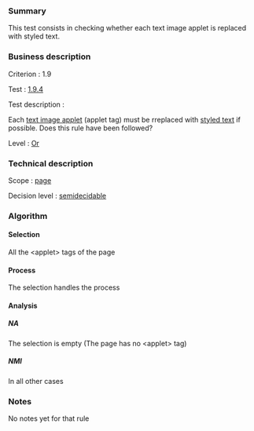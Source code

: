 ### Summary

This test consists in checking whether each text image applet is
replaced with styled text.

### Business description

Criterion : 1.9

Test : [1.9.4](http://www.accessiweb.org/index.php/accessiweb-22-english-version.html#test-1-9-4)

Test description :

Each [text image
applet](http://www.braillenet.org/accessibilite/referentiel-aw21-en/glossaire.php#mImgTextApplet)
(applet tag) must be rreplaced with [styled
text](http://www.braillenet.org/accessibilite/referentiel-aw21-en/glossaire.php#mTexteStyle)
if possible. Does this rule have been followed?

Level : [Or](/en/category/rules-design/accessiweb-11/level/or)

### Technical description

Scope : [page](/en/category/rules-design/accessiweb-11/scope/page)

Decision level :
[semidecidable](/en/category/rules-design/accessiweb-11/decision-level/semidecidable)

### Algorithm

#### Selection

All the <applet\> tags of the page

#### Process

The selection handles the process

#### Analysis

##### NA

The selection is empty (The page has no <applet\> tag)

##### NMI

In all other cases

### Notes

No notes yet for that rule
